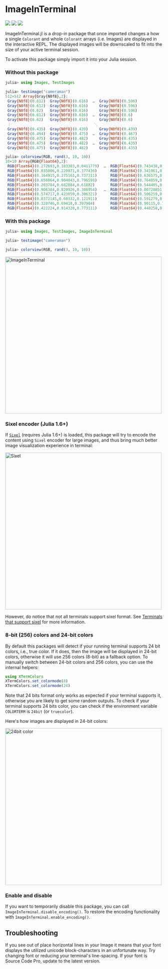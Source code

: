 # ImageInTerminal

[![][action-img]][action-url]
[![][pkgeval-img]][pkgeval-url]
[![][codecov-img]][codecov-url]

ImageInTerminal.jl is a drop-in package that once imported
changes a how a single `Colorant` and whole `Colorant` arrays (i.e.
Images) are displayed in the interactive REPL.
The displayed images will be downscaled to fit into the size of
your active terminal session.

To activate this package simply import it into your Julia session.

### Without this package

```julia
julia> using Images, TestImages

julia> testimage("cameraman")
512×512 Array{Gray{N0f8},2}:
 Gray{N0f8}(0.612)  Gray{N0f8}(0.616)  …  Gray{N0f8}(0.596)
 Gray{N0f8}(0.612)  Gray{N0f8}(0.616)     Gray{N0f8}(0.596)
 Gray{N0f8}(0.62)   Gray{N0f8}(0.616)     Gray{N0f8}(0.596)
 Gray{N0f8}(0.612)  Gray{N0f8}(0.616)  …  Gray{N0f8}(0.6)
 Gray{N0f8}(0.62)   Gray{N0f8}(0.616)     Gray{N0f8}(0.6)
 ⋮                                     ⋱
 Gray{N0f8}(0.435)  Gray{N0f8}(0.439)     Gray{N0f8}(0.439)
 Gray{N0f8}(0.494)  Gray{N0f8}(0.475)  …  Gray{N0f8}(0.467)
 Gray{N0f8}(0.475)  Gray{N0f8}(0.482)     Gray{N0f8}(0.435)
 Gray{N0f8}(0.475)  Gray{N0f8}(0.482)  …  Gray{N0f8}(0.435)
 Gray{N0f8}(0.475)  Gray{N0f8}(0.482)     Gray{N0f8}(0.435)

julia> colorview(RGB, rand(3, 10, 10))
10×10 Array{RGB{Float64},2}:
 RGB{Float64}(0.272693,0.183303,0.0411779)  …  RGB{Float64}(0.743438,0.903394,0.0491672)
 RGB{Float64}(0.035006,0.220871,0.377436)      RGB{Float64}(0.341061,0.145152,0.675675)
 RGB{Float64}(0.164915,0.275161,0.737311)      RGB{Float64}(0.636575,0.460115,0.255893)
 RGB{Float64}(0.656064,0.904043,0.796598)      RGB{Float64}(0.764059,0.573298,0.373081)
 RGB{Float64}(0.203784,0.682884,0.61882)       RGB{Float64}(0.544405,0.934227,0.995363)
 RGB{Float64}(0.906384,0.820926,0.308954)   …  RGB{Float64}(0.00728851,0.996279,0.620743)
 RGB{Float64}(0.574717,0.423059,0.306321)      RGB{Float64}(0.506259,0.138856,0.322121)
 RGB{Float64}(0.0372145,0.60332,0.121911)      RGB{Float64}(0.591279,0.74032,0.876621)
 RGB{Float64}(0.328746,0.69418,0.397904)       RGB{Float64}(0.90115,0.734102,0.893911)
 RGB{Float64}(0.422224,0.914328,0.773111)      RGB{Float64}(0.448258,0.955572,0.0445449)
```

### With this package

```julia
julia> using Images, TestImages, ImageInTerminal

julia> testimage("cameraman")

julia> colorview(RGB, rand(3, 10, 10))
```

<img src="https://cloud.githubusercontent.com/assets/10854026/22923639/92e3b164-f2a2-11e6-85ea-b92bdc4a63e0.png" alt="ImageInTerminal" width="500">

### Sixel encoder (Julia 1.6+)

If [`Sixel`](https://github.com/johnnychen94/Sixel.jl) (requires Julia 1.6+) is loaded, this package will try to encode
the content using `Sixel` encoder for large images, and thus bring much better image visualization experience in terminal:

<img src="https://user-images.githubusercontent.com/8684355/118361462-20954800-b5be-11eb-8505-9455a0b00ec0.png" alt="Sixel" width="500">

However, do notice that not all terminals support sixel format.
See [Terminals that support sixel](https://github.com/johnnychen94/Sixel.jl#terminals-that-support-sixel) for more information.

### 8-bit (256) colors and 24-bit colors

By default this packages will detect if your running terminal supports 24 bit colors, i.e., true color.
If it does, then the image will be displayed in 24-bit colors,
otherwise it will use 256 colors (8-bit) as a fallback option.
To manually switch between 24-bit colors and 256 colors, you can use the internal helpers:

```julia
using XTermColors
XTermColors.set_colormode(8)
XTermColors.set_colormode(24)
```

Note that 24 bits format only works as expected if your terminal supports it,
otherwise you are likely to get some random outputs. To check if your terminal
supports 24 bits color, you can check if the environment variable `COLORTERM` is
`24bit` (or `truecolor`).

Here's how images are displayed in 24-bit colors:

<img src="https://user-images.githubusercontent.com/8684355/76688541-a17a4c00-6668-11ea-9fb9-41669fbec07e.png" alt="24bit color" width="500">

### Enable and disable

If you want to temporarily disable this package, you can call `ImageInTerminal.disable_encoding()`. To
restore the encoding functionality with `ImageInTerminal.enable_encoding()`.

## Troubleshooting

If you see out of place horizontal lines in your Image it means
that your font displays the utilized unicode block-characters
in an unfortunate way. Try changing font or reducing your
terminal's line-spacing. If your font is Source Code Pro, update to
the latest version.


<!-- URLS -->

[pkgeval-img]: https://juliaci.github.io/NanosoldierReports/pkgeval_badges/I/ImageInTerminal.svg
[pkgeval-url]: https://juliaci.github.io/NanosoldierReports/pkgeval_badges/report.html
[action-img]: https://github.com/JuliaImages/ImageInTerminal.jl/workflows/Unit%20test/badge.svg
[action-url]: https://github.com/JuliaImages/ImageInTerminal.jl/actions
[codecov-img]: https://codecov.io/github/JuliaImages/ImageInTerminal.jl/coverage.svg?branch=master
[codecov-url]: https://codecov.io/github/JuliaImages/ImageInTerminal.jl?branch=master
